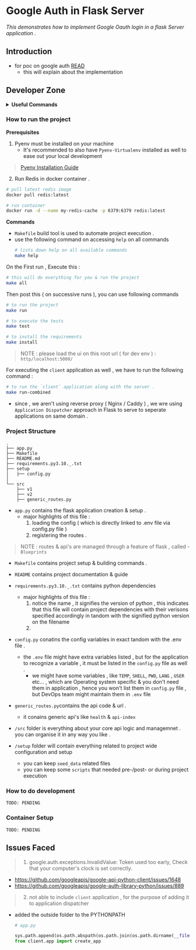 Google Auth in Flask Server
===========================
<em>This demonstrates how to implement Google Oauth login in a flask Server application .</em>


## Introduction 

- for poc on google auth
    [READ](https://jaggedarray.hashnode.dev/flask-google-login)
    - this will explain about the implementation
    
## Developer Zone

<details>
<br>
<summary><b>Useful Commands</b></summary>

- using a particular python version

    - command : ```pyenv local <python-version>```

    - example :
        ```sh
        pyenv local 3.10
        ```

- creating virtual environment

    - command : ```pyenv virtualenv <name>```

- activating virtual environment

    - command : ```pyenv activate <name>```

- installing requirements

    - command : ```pip install requirements.py<major>.<minor>._.txt```

    - example :
        ```sh
        pip install requirements.py3.10._.txt
        ```
- cleanup

    - delete virtualenv
        - command : ```pyenv virtualenv-delete <venv-name>```


</details>

### How to run the project

**Prerequisites**

1. Pyenv must be installed on your machine
    - It's recommended to also have `Pyenv-Virtualenv` installed as well to ease out your local development
> [Pyenv Installation Guide](https://docs.google.com/document/d/1Rs-dcS3dNhiaah2xhY7xS8U06I1OvQ6xpt2jWnif6uQ/edit?usp=sharing) 

2. Run Redis in docker container .
```sh
# pull latest redis image
docker pull redis:latest
```
```sh
# run container
docker run -d --name my-redis-cache -p 6379:6379 redis:latest
```

**Commands**

- `Makefile` build tool is used to automate project execution .
- use the following command on accessing `help` on all commands
    ```sh
    # lists down help on all available commands
    make help
    ```

On the First run , Execute this :
```sh
# this will do everything for you & run the project
make all
```

Then post this ( on successive runs ), you can use following commands 

```sh
# to run the project
make run
```

```sh
# to execute the tests
make test
```

```sh
# to install the requirements
make install
```

> NOTE : please load the ui on this root url ( for dev env ) : `http/localhost:5000/`

For executing the `client` application as well , we have to run the following command :
```sh
# to run the `client` application along with the server .
make run-combined
```

* since , we aren't using reverse proxy ( Nginx / Caddy ) , we wre using `Application Dispatcher` approach in Flask to serve to seperate applications on same domain .

### Project Structure

```
.
├── app.py
├── Makefile
├── README.md
├── requirements.py3.10._.txt
├── setup
│   ├── config.py
│
└── src
    ├── v1
    ├── v2
    ├── generic_routes.py
```

- `app.py` contains the flask application creation & setup .
    - major highlights of this file :
        1. loading the config ( which is directly linked to .env file via config.py file )
        2. registering the routes .

> NOTE : routes & api's are managed through a feature of flask , called - `Blueprints`

- `Makefile` contains project setup & building commands .

- `README` contains project documentation & guide

- `requirements.py3.10._.txt` contains python dependencies 
    - major highlights of this file :
        1. notice the name , it signifies the version of python , this indicates that this file will contain project dependencies with their verisons specified accordingly in tandom with the signified python version on the filename
        2. 

- `config.py` conatins the config variables in exact tandom with the .env file .
    - the `.env` file might have extra variables listed , but for the application to recognize a variable , it must be listed in the `config.py` file as well .
        - we might have some variables , like `TEMP`, `SHELL`, `PWD`, `LANG` , `USER` etc... , which are Operating system specific & you don't need them in application , hence you won't list them in `config.py` file , but DevOps team might maintain them in `.env` file

- `generic_routes.py`contains the api code & url .
    - it conains generic api's like `health` & `api-index`

- `/src` folder is everything about your core api logic and managemnet . you can organise it in any way you like .

- `/setup` folder will contain everything related to project wide configuration and setup
    - you can keep `seed_data` related files
    - you can keep some `scripts` that needed pre-/post- or during project execution

### How to do development

`TODO: PENDING`

### Container Setup

`TODO: PENDING`

## Issues Faced

> 1. google.auth.exceptions.InvalidValue: Token used too early, Check that your computer's clock is set correctly.

- https://github.com/googleapis/google-api-python-client/issues/1648
- https://github.com/googleapis/google-auth-library-python/issues/889

> 2. not able to include `client` application , for the purpose of adding it to application dispatcher

- added the outside folder to the PYTHONPATH
    ```python
    # app.py

    sys.path.append(os.path.abspath(os.path.join(os.path.dirname(__file__), '../')))
    from client.app import create_app
    ```

